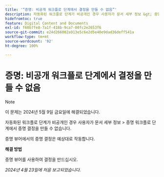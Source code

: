 ```yaml
---
title: '“증명: 비공개 워크플로 단계에서 결정을 만들 수 없음”'
description: 자동화된 워크플로 단계가 비공개인 경우 사용자가 문서 세부 정보 &gt; 증명 워크플로 단계에서 증명 결정을 만들 수 없습니다. 해결 방법을 사용할 수 있습니다.
hidefromtoc: true
feature: Digital Content and Documents
exl-id: f60b7fe8-7a1f-418b-9ca7-00fc2e2653f6
source-git-commit: e24d266002a913e5c6e2d5e40e9dad36deff541a
workflow-type: tm+mt
source-wordcount: '92'
ht-degree: 100%

---
```


# 증명: 비공개 워크플로 단계에서 결정을 만들 수 없음

>[!NOTE]
>
>이 문제는 2024년 5월 9일 금요일에 해결되었습니다.

자동화된 워크플로 단계가 비공개인 경우 사용자가 문서 세부 정보 > 증명 워크플로 단계에서 증명 결정을 만들 수 없습니다.

증명 뷰어에서의 증명 결정은 예상대로 작동합니다.

**해결 방법**

증명 뷰어를 사용하여 결정을 만드십시오.

_2024년 4월 23일에 처음 보고되었습니다._

